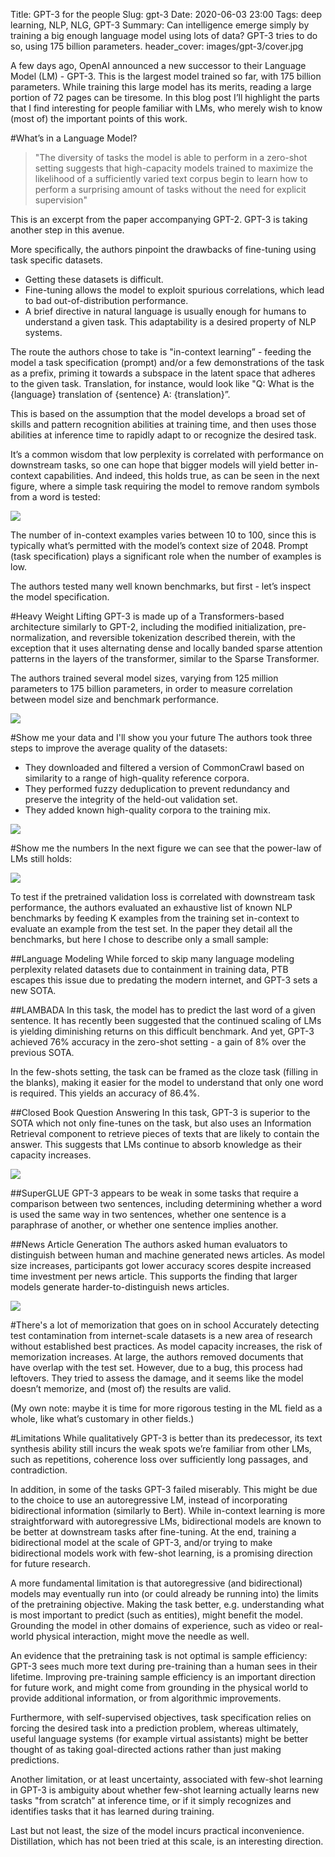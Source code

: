Title: GPT-3 for the people
Slug: gpt-3
Date: 2020-06-03 23:00
Tags: deep learning, NLP, NLG, GPT-3
Summary: Can intelligence emerge simply by training a big enough language model using lots of data? GPT-3 tries to do so, using 175 billion parameters.
header_cover: images/gpt-3/cover.jpg

A few days ago, OpenAI announced a new successor to their Language Model (LM) - GPT-3. This is the largest model trained so far, with 175 billion parameters. While training this large model has its merits, reading a large portion of 72 pages can be tiresome. In this blog post I’ll highlight the parts that I find interesting for people familiar with LMs, who merely wish to know (most of) the important points of this work.


#What’s in a Language Model?
> "The diversity of tasks the model is able to perform in a zero-shot setting suggests that high-capacity models trained to maximize the likelihood of a sufficiently varied text corpus begin to learn how to perform a surprising amount of tasks without the need for explicit supervision"

This is an excerpt from the paper accompanying GPT-2. GPT-3 is taking another step in this avenue.

More specifically, the authors pinpoint the drawbacks of fine-tuning using task specific datasets.
- Getting these datasets is difficult.
- Fine-tuning allows the model to exploit spurious correlations, which lead to bad out-of-distribution performance.
- A brief directive in natural language is usually enough for humans to understand a given task. This adaptability is a desired property of NLP systems.

The route the authors chose to take is "in-context learning” - feeding the model a task specification (prompt) and/or a few demonstrations of the task as a prefix, priming it towards a subspace in the latent space that adheres to the given task. Translation, for instance, would look like "Q: What is the {language} translation of {sentence} A: {translation}”.

This is based on the assumption that the model develops a broad set of skills and pattern recognition abilities at training time, and then uses those abilities at inference time to rapidly adapt to or recognize the desired task.

It’s a common wisdom that low perplexity is correlated with performance on downstream tasks, so one can hope that bigger models will yield better in-context capabilities. And indeed, this holds true, as can be seen in the next figure, where a simple task requiring the model to remove random symbols from a word is tested:

![](images//gpt-3/in-context-prompt.png)

The number of in-context examples varies between 10 to 100, since this is typically what’s permitted with the model’s context size of 2048. Prompt (task specification) plays a significant role when the number of examples is low.

The authors tested many well known benchmarks, but first - let’s inspect the model specification.


#Heavy Weight Lifting
GPT-3 is made up of a Transformers-based architecture similarly to GPT-2, including the modified initialization, pre-normalization, and reversible tokenization described therein, with the exception that it uses alternating dense and locally banded sparse attention patterns in the layers of the transformer, similar to the Sparse Transformer.

The authors trained several model sizes, varying from 125 million parameters to 175 billion parameters, in order to measure correlation between model size and benchmark performance.

![](images/gpt-3/model-sizes.png)


#Show me your data and I'll show you your future
The authors took three steps to improve the average quality of the datasets:
- They downloaded and filtered a version of CommonCrawl based on similarity to a range of high-quality reference corpora.
- They performed fuzzy deduplication to prevent redundancy and preserve the integrity of the held-out validation set.
- They added known high-quality corpora to the training mix.

![](images/gpt-3/dataset.png)


#Show me the numbers
In the next figure we can see that the power-law of LMs still holds:

![](images/gpt-3/power-law.png)

To test if the pretrained validation loss is correlated with downstream task performance, the authors evaluated an exhaustive list of known NLP benchmarks by feeding K examples from the training set in-context to evaluate an example from the test set. In the paper they detail all the benchmarks, but here I chose to describe only a small sample:

##Language Modeling
While forced to skip many language modeling perplexity related datasets due to containment in training data, PTB escapes this issue due to predating the modern internet, and GPT-3 sets a new SOTA.

##LAMBADA
In this task, the model has to predict the last word of a given sentence. It has recently been suggested that the continued scaling of LMs is yielding diminishing returns on this difficult benchmark. And yet, GPT-3 achieved 76% accuracy in the zero-shot setting - a gain of 8% over the previous SOTA.

In the few-shots setting, the task can be framed as the cloze task (filling in the blanks), making it easier for the model to understand that only one word is required. This yields an accuracy of 86.4%.

##Closed Book Question Answering
In this task, GPT-3 is superior to the SOTA which not only fine-tunes on the task, but also uses an Information Retrieval component to retrieve pieces of texts that are likely to contain the answer. This suggests that LMs continue to absorb knowledge as their capacity increases.

![](images/gpt-3/closed-book-question-answering.png)

##SuperGLUE
GPT-3 appears to be weak in some tasks that require a comparison between two sentences, including determining whether a word is used the same way in two sentences, whether one sentence is a paraphrase of another, or whether one sentence implies another.

##News Article Generation
The authors asked human evaluators to distinguish between human and machine generated news articles. As model size increases, participants got lower accuracy scores despite increased time investment per news article. This supports the finding that larger models generate harder-to-distinguish news articles.

![](images/gpt-3/generated-news.png)


#There's a lot of memorization that goes on in school
Accurately detecting test contamination from internet-scale datasets is a new area of research without established best practices. As model capacity increases, the risk of memorization increases. At large, the authors removed documents that have overlap with the test set. However, due to a bug, this process had leftovers. They tried to assess the damage, and it seems like the model doesn’t memorize, and (most of) the results are valid.

(My own note: maybe it is time for more rigorous testing in the ML field as a whole, like what’s customary in other fields.)


#Limitations
While qualitatively GPT-3 is better than its predecessor, its text synthesis ability still incurs the weak spots we’re familiar from other LMs, such as repetitions, coherence loss over sufficiently long passages, and contradiction.

In addition, in some of the tasks GPT-3 failed miserably. This might be due to the choice to use an autoregressive LM, instead of incorporating bidirectional information (similarly to Bert). While in-context learning is more straightforward with autoregressive LMs, bidirectional models are known to be better at downstream tasks after fine-tuning. At the end, training a bidirectional model at the scale of GPT-3, and/or trying to make bidirectional models work with few-shot learning, is a promising direction for future research.

A more fundamental limitation is that autoregressive (and bidirectional) models may eventually run into (or could already be running into) the limits of the pretraining objective. Making the task better, e.g. understanding what is most important to predict (such as entities), might benefit the model. Grounding the model in other domains of experience, such as video or real-world physical interaction, might move the needle as well.

An evidence that the pretraining task is not optimal is sample efficiency: GPT-3 sees much more text during pre-training than a human sees in their lifetime. Improving pre-training sample efficiency is an important direction for future work, and might come from grounding in the physical world to provide additional information, or from algorithmic improvements.

Furthermore, with self-supervised objectives, task specification relies on forcing the desired task into a prediction problem, whereas ultimately, useful language systems (for example virtual assistants) might be better thought of as taking goal-directed actions rather than just making predictions.

Another limitation, or at least uncertainty, associated with few-shot learning in GPT-3 is ambiguity about whether few-shot learning actually learns new tasks "from scratch” at inference time, or if it simply recognizes and identifies tasks that it has learned during training.

Last but not least, the size of the model incurs practical inconvenience. Distillation, which has not been tried at this scale, is an interesting direction.
